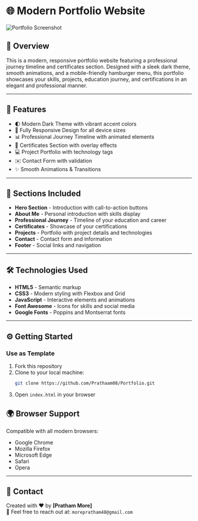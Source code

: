 # 🌐 Modern Portfolio Website

![Portfolio Screenshot](https://via.placeholder.com/800x400?text=Portfolio+Screenshot)

## 📝 Overview

This is a modern, responsive portfolio website featuring a professional journey timeline and certificates section. Designed with a sleek dark theme, smooth animations, and a mobile-friendly hamburger menu, this portfolio showcases your skills, projects, education journey, and certifications in an elegant and professional manner.

---

## 🚀 Features

- 🌓 Modern Dark Theme with vibrant accent colors  
- 📱 Fully Responsive Design for all device sizes  
- 📊 Professional Journey Timeline with animated elements  
- 📜 Certificates Section with overlay effects  
- 💻 Project Portfolio with technology tags  
- ✉️ Contact Form with validation  
- ✨ Smooth Animations & Transitions  
---

## 📂 Sections Included

- **Hero Section** - Introduction with call-to-action buttons  
- **About Me** - Personal introduction with skills display  
- **Professional Journey** - Timeline of your education and career  
- **Certificates** - Showcase of your certifications  
- **Projects** - Portfolio with project details and technologies  
- **Contact** - Contact form and information  
- **Footer** - Social links and navigation  

---

## 🛠 Technologies Used

- **HTML5** - Semantic markup  
- **CSS3** - Modern styling with Flexbox and Grid  
- **JavaScript** - Interactive elements and animations  
- **Font Awesome** - Icons for skills and social media  
- **Google Fonts** - Poppins and Montserrat fonts  

---

## ⚙️ Getting Started

###  Use as Template
1. Fork this repository  
2. Clone to your local machine:  
   ```bash
   git clone https://github.com/Prathaam08/Portfolio.git
   ```
3. Open `index.html` in your browser  

## 🌍 Browser Support

Compatible with all modern browsers:

- Google Chrome  
- Mozilla Firefox  
- Microsoft Edge  
- Safari  
- Opera  

---

## 💬 Contact

Created with ❤️ by **[Pratham More]**  
📧 Feel free to reach out at: `morepratham48@gmail.com`

